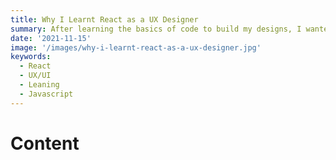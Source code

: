 ```yaml
---
title: Why I Learnt React as a UX Designer
summary: After learning the basics of code to build my designs, I wanted to take my knowledge to the next level
date: '2021-11-15'
image: '/images/why-i-learnt-react-as-a-ux-designer.jpg'
keywords:
  - React
  - UX/UI
  - Leaning
  - Javascript
---
```


# Content
